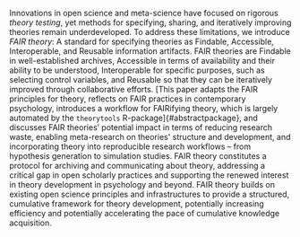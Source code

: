 Innovations in open science and meta-science have focused on rigorous *theory testing*,
yet methods for specifying, sharing, and iteratively improving theories remain underdeveloped.
To address these limitations, we introduce *FAIR theory*:
A standard for specifying theories as Findable, Accessible, Interoperable, and Reusable information artifacts.
FAIR theories are Findable in well-established archives,
Accessible in terms of availability and their ability to be understood,
Interoperable for specific purposes, such as selecting control variables,
and
Reusable so that they can be iteratively improved through collaborative efforts.
[This paper adapts the FAIR principles for theory,
reflects on FAIR practices in contemporary psychology,
introduces a workflow for FAIRifying theory, which is largely automated by the `theorytools` R-package]{#abstractpackage},
and discusses FAIR theories’ potential impact in terms of reducing research waste,
enabling meta-research on theories' structure and development,
and incorporating theory into reproducible research workflows – from hypothesis generation to simulation studies.
FAIR theory constitutes a protocol for archiving and communicating about theory, addressing a critical gap in open scholarly practices and supporting the renewed interest in theory development in psychology and beyond.
FAIR theory builds on existing open science principles and infrastructures to provide a structured, cumulative framework for theory development, potentially increasing efficiency and potentially accelerating the pace of cumulative knowledge acquisition.
